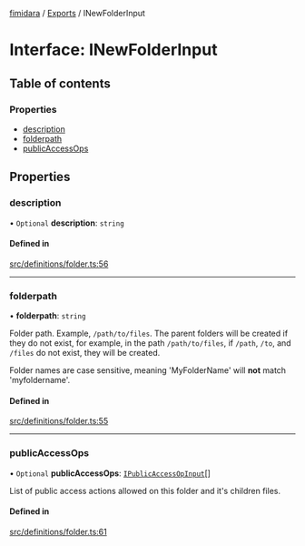 [fimidara](../README.md) / [Exports](../modules.md) / INewFolderInput

# Interface: INewFolderInput

## Table of contents

### Properties

- [description](INewFolderInput.md#description)
- [folderpath](INewFolderInput.md#folderpath)
- [publicAccessOps](INewFolderInput.md#publicaccessops)

## Properties

### description

• `Optional` **description**: `string`

#### Defined in

[src/definitions/folder.ts:56](https://github.com/softkave/files-js/blob/852341e/src/definitions/folder.ts#L56)

___

### folderpath

• **folderpath**: `string`

Folder path. Example, `/path/to/files`. The parent folders will be created if they do not exist, for example, in the path `/path/to/files`, if `/path`, `/to`, and `/files` do not exist, they will be created.

Folder names are case sensitive, meaning 'MyFolderName' will **not** match 'myfoldername'.

#### Defined in

[src/definitions/folder.ts:55](https://github.com/softkave/files-js/blob/852341e/src/definitions/folder.ts#L55)

___

### publicAccessOps

• `Optional` **publicAccessOps**: [`IPublicAccessOpInput`](IPublicAccessOpInput.md)[]

List of public access actions allowed on this folder and it's children files.

#### Defined in

[src/definitions/folder.ts:61](https://github.com/softkave/files-js/blob/852341e/src/definitions/folder.ts#L61)
